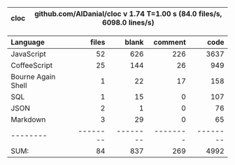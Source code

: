 
cloc|github.com/AlDanial/cloc v 1.74  T=1.00 s (84.0 files/s, 6098.0 lines/s)
--- | ---

Language|files|blank|comment|code
:-------|-------:|-------:|-------:|-------:
JavaScript|52|626|226|3637
CoffeeScript|25|144|26|949
Bourne Again Shell|1|22|17|158
SQL|1|15|0|107
JSON|2|1|0|76
Markdown|3|29|0|65
--------|--------|--------|--------|--------
SUM:|84|837|269|4992
